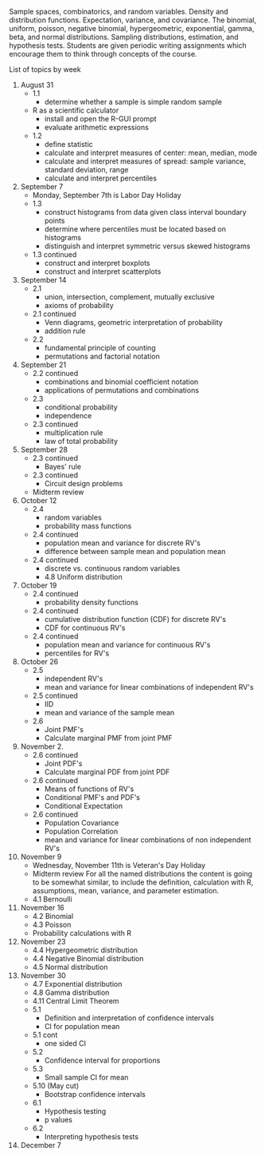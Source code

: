 Sample spaces, combinatorics, and random variables.
Density and distribution functions.
Expectation, variance, and covariance.
The binomial, uniform, poisson, negative binomial, hypergeometric, exponential, gamma, beta, and normal distributions.
Sampling distributions, estimation, and hypothesis tests.
Students are given periodic writing assignments which encourage them to think through concepts of the course.

List of topics by week

1. August 31
    - 1.1
        - determine whether a sample is simple random sample
    - R as a scientific calculator
        - install and open the R-GUI prompt
        - evaluate arithmetic expressions 
    - 1.2
        - define statistic
        - calculate and interpret measures of center: mean, median, mode
        - calculate and interpret measures of spread: sample variance, standard deviation, range
        - calculate and interpret percentiles
2. September 7
    - Monday, September 7th is Labor Day Holiday
    - 1.3
        - construct histograms from data given class interval boundary points
        - determine where percentiles must be located based on histograms
        - distinguish and interpret symmetric versus skewed histograms
    - 1.3 continued
        - construct and interpret boxplots
        - construct and interpret scatterplots
3. September 14
    - 2.1
        - union, intersection, complement, mutually exclusive
        - axioms of probability
    - 2.1 continued
        - Venn diagrams, geometric interpretation of probability
        - addition rule
    - 2.2
        - fundamental principle of counting
        - permutations and factorial notation
4. September 21
    - 2.2 continued
        - combinations and binomial coefficient notation
        - applications of permutations and combinations
    - 2.3
        - conditional probability
        - independence
    - 2.3 continued
        - multiplication rule
        - law of total probability
5. September 28
    - 2.3 continued
        - Bayes' rule
    - 2.3 continued
        - Circuit design problems
    - Midterm review
6. October 12
    - 2.4
        - random variables
        - probability mass functions
    - 2.4 continued
        - population mean and variance for discrete RV's
        - difference between sample mean and population mean
    - 2.4 continued
        - discrete vs. continuous random variables
        - 4.8 Uniform distribution
7. October 19
    - 2.4 continued
        - probability density functions
    - 2.4 continued
        - cumulative distribution function (CDF) for discrete RV's
        - CDF for continuous RV's
    - 2.4 continued
        - population mean and variance for continuous RV's
        - percentiles for RV's
8. October 26
    - 2.5
        - independent RV's
        - mean and variance for linear combinations of independent RV's
    - 2.5 continued
        - IID
        - mean and variance of the sample mean
    - 2.6
        - Joint PMF's
        - Calculate marginal PMF from joint PMF
9. November 2.
    - 2.6 continued
        - Joint PDF's
        - Calculate marginal PDF from joint PDF
    - 2.6 continued
        - Means of functions of RV's
        - Conditional PMF's and PDF's
        - Conditional Expectation
    - 2.6 continued
        - Population Covariance
        - Population Correlation
        - mean and variance for linear combinations of non independent RV's
10. November 9
    - Wednesday, November 11th is Veteran's Day Holiday
    - Midterm review
For all the named distributions the content is going to be somewhat similar, to include the definition, calculation with R, assumptions, mean, variance, and parameter estimation.
    - 4.1 Bernoulli
11. November 16
    - 4.2 Binomial 
    - 4.3 Poisson
    - Probability calculations with R
12. November 23
    - 4.4 Hypergeometric distribution
    - 4.4 Negative Binomial distribution
    - 4.5 Normal distribution
13. November 30
    - 4.7 Exponential distribution
    - 4.8 Gamma distribution
    - 4.11 Central Limit Theorem
    - 5.1 
        - Definition and interpretation of confidence intervals
        - CI for population mean
    - 5.1 cont
        - one sided CI
    - 5.2
        - Confidence interval for proportions
    - 5.3
        - Small sample CI for mean
    - 5.10 (May cut)
        - Bootstrap confidence intervals
    - 6.1
        - Hypothesis testing
        - p values
    - 6.2
        - Interpreting hypothesis tests
14. December 7
